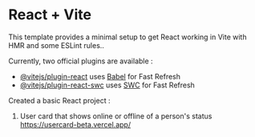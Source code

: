 # React + Vite

This template provides a minimal setup to get React working in Vite with HMR and some ESLint rules..

Currently, two official plugins are available :

- [@vitejs/plugin-react](https://github.com/vitejs/vite-plugin-react/blob/main/packages/plugin-react/README.md) uses [Babel](https://babeljs.io/) for Fast Refresh
- [@vitejs/plugin-react-swc](https://github.com/vitejs/vite-plugin-react-swc) uses [SWC](https://swc.rs/) for Fast Refresh

Created a basic React project :
1. User card
   that shows online or offline of a person's status
   https://usercard-beta.vercel.app/


   
